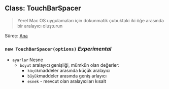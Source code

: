 ## Class: TouchBarSpacer

> Yerel Mac OS uygulamaları için dokunmatik çubuktaki iki öğe arasında bir aralayıcı oluşturun

Süreç: [Ana](../tutorial/quick-start.md#main-process)

### `new TouchBarSpacer(options)` *Experimental*

* `ayarlar` Nesne 
  * `boyut` aralayıcı genişliği, mümkün olan değerler: 
    * `küçük`maddeler arasında küçük aralayıcı
    * `büyük`maddeler arasında geniş arlayıcı
    * `esnek` - mevcut olan aralayıcıları kısalt